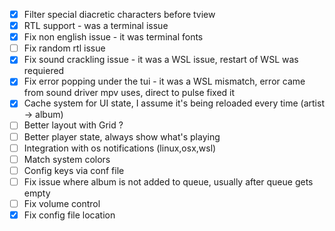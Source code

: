 - [x] Filter special diacretic characters before tview
- [x] RTL support - was a terminal issue
- [x] Fix non english issue - it was terminal fonts
- [ ] Fix random rtl issue
- [x] Fix sound crackling issue - it was a WSL issue, restart of WSL was requiered
- [x] Fix error popping under the tui - it was a WSL mismatch, error came from sound driver mpv uses, direct to pulse fixed it
- [x] Cache system for UI state, I assume it's being reloaded every time (artist -> album)
- [ ] Better layout with Grid ?
- [ ] Better player state, always show what's playing
- [ ] Integration with os notifications (linux,osx,wsl)
- [ ] Match system colors
- [ ] Config keys via conf file
- [ ] Fix issue where album is not added to queue, usually after queue gets empty
- [ ] Fix volume control
- [x] Fix config file location
